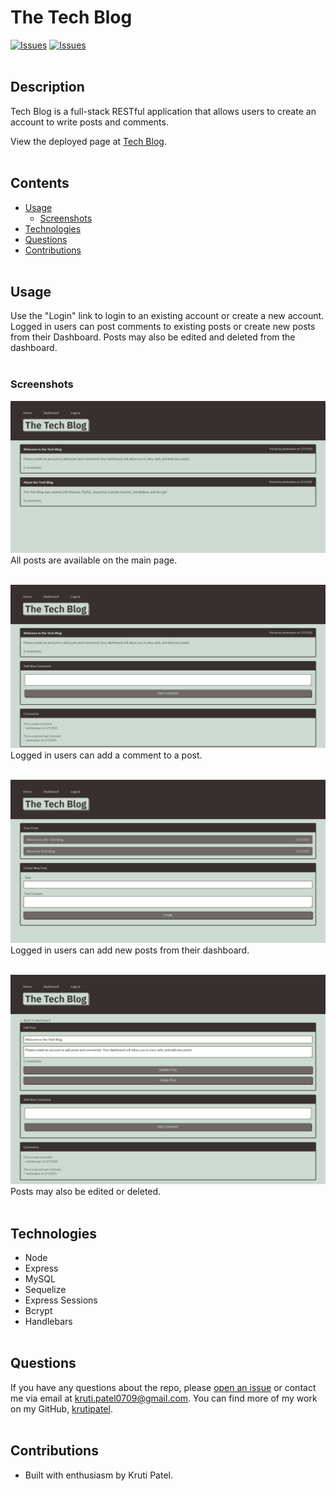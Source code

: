 # The Tech Blog
[![Issues](https://img.shields.io/github/issues/krutipatel07/MVC-TechBlog)](https://github.com/krutipatel07/MVC-TechBlog/issues) [![Issues](https://img.shields.io/github/contributors/krutipatel07/MVC-TechBlog)](https://github.com/krutipatel07/MVC-TechBlog/graphs/contributors) 
<br><br>

## Description
Tech Blog is a full-stack RESTful application that allows users to create an account to write posts and comments.
            
View the deployed page at [Tech Blog](https://deckiedevs-tech-blog.herokuapp.com/).
<br><br>

## Contents
* [Usage](#Usage)
   * [Screenshots](#Screenshots)
* [Technologies](#Technologies)
* [Questions](#Questions)
* [Contributions](#Contributions)
<br><br>

## Usage
Use the "Login" link to login to an existing account or create a new account.  Logged in users can post comments to existing posts or create new posts from their Dashboard.  Posts may also be edited and deleted from the dashboard. 
<br><br>

### Screenshots
![The Tech Blog Main Page](./assets/images/screenshot-1.png)
All posts are available on the main page.
<br><br>

![Single-post view to add comments](./assets/images/screenshot-2.png)
Logged in users can add a comment to a post.
<br><br>

![Create post functionality](./assets/images/screenshot-3.png)
Logged in users can add new posts from their dashboard.
<br><br>

![Edit post functionality](./assets/images/screenshot-4.png)
Posts may also be edited or deleted.
<br><br>

## Technologies
* Node
* Express
* MySQL
* Sequelize
* Express Sessions
* Bcrypt
* Handlebars
<br><br>

## Questions
If you have any questions about the repo, please [open an issue](https://github.com/krutipatel07/MVC-TechBlog/issues) or contact me via email at kruti.patel0709@gmail.com. You can find more of my work on my GitHub, [krutipatel](https://github.com/krutipatel07/).
<br><br>

## Contributions
* Built with enthusiasm by Kruti Patel.